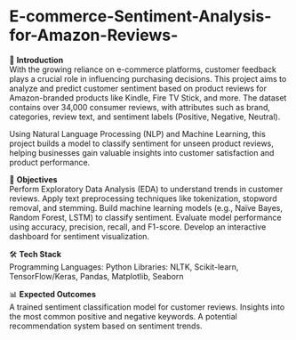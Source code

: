 # E-commerce-Sentiment-Analysis-for-Amazon-Reviews-


📌 **Introduction** <br>
With the growing reliance on e-commerce platforms, customer feedback plays a crucial role in influencing purchasing decisions. This project aims to analyze and predict customer sentiment based on product reviews for Amazon-branded products like Kindle, Fire TV Stick, and more. The dataset contains over 34,000 consumer reviews, with attributes such as brand, categories, review text, and sentiment labels (Positive, Negative, Neutral).

Using Natural Language Processing (NLP) and Machine Learning, this project builds a model to classify sentiment for unseen product reviews, helping businesses gain valuable insights into customer satisfaction and product performance.


🎯 **Objectives** <br>
Perform Exploratory Data Analysis (EDA) to understand trends in customer reviews.
Apply text preprocessing techniques like tokenization, stopword removal, and stemming.
Build machine learning models (e.g., Naïve Bayes, Random Forest, LSTM) to classify sentiment.
Evaluate model performance using accuracy, precision, recall, and F1-score.
Develop an interactive dashboard for sentiment visualization.


🛠️ **Tech Stack** <br>
Programming Languages: Python
Libraries: NLTK, Scikit-learn, TensorFlow/Keras, Pandas, Matplotlib, Seaborn


📊 **Expected Outcomes** <br>
A trained sentiment classification model for customer reviews.
Insights into the most common positive and negative keywords.
A potential recommendation system based on sentiment trends.
